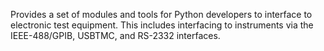 Provides a set of modules and tools for Python developers to interface to electronic test equipment. This includes interfacing to instruments via the IEEE-488/GPIB, USBTMC, and RS-2332 interfaces.